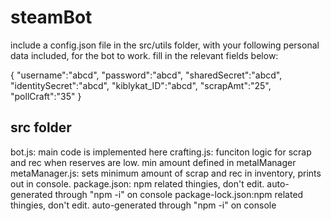 # steamBot
include a config.json file in the src/utils folder, with your following personal data included, for the bot to work.
fill in the relevant fields below:

{
	"username":"abcd",
	"password":"abcd",
	"sharedSecret":"abcd", 
	"identitySecret":"abcd",
	"kiblykat_ID":"abcd",
	"scrapAmt":"25",
	"pollCraft":"35"
}

## src folder
 bot.js: main code is implemented here
 crafting.js: funciton logic for scrap and rec when reserves are low. min amount defined in metalManager
 metaManager.js: sets minimum amount of scrap and rec in inventory, prints out in console.
 package.json: npm related thingies, don't edit. auto-generated through "npm -i" on console
 package-lock.json:npm related thingies, don't edit. auto-generated through "npm -i" on console 
